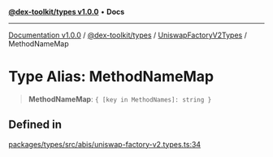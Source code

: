 [**@dex-toolkit/types v1.0.0**](../../../README.md) • **Docs**

***

[Documentation v1.0.0](../../../../../packages.md) / [@dex-toolkit/types](../../../README.md) / [UniswapFactoryV2Types](../README.md) / MethodNameMap

# Type Alias: MethodNameMap

> **MethodNameMap**: `{ [key in MethodNames]: string }`

## Defined in

[packages/types/src/abis/uniswap-factory-v2.types.ts:34](https://github.com/niZmosis/dex-toolkit/blob/3d8b41b44787b30fbea5de3ab4737662ffb61bc8/packages/types/src/abis/uniswap-factory-v2.types.ts#L34)
